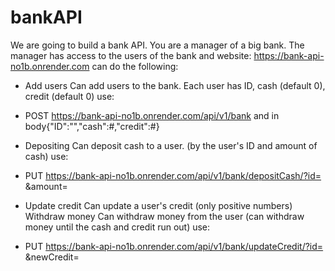 # bankAPI
We are going to build a bank API.
You are a manager of a big bank.
The manager has access to the users of the bank and 
website:
https://bank-api-no1b.onrender.com
can do the following:
- Add users
Can add users to the bank. Each user has ID, cash (default 0), credit (default 0) use: 
- POST https://bank-api-no1b.onrender.com/api/v1/bank and in body{"ID":"","cash":#,"credit":#}
- Depositing
Can deposit cash to a user. (by the user's ID and amount of cash) use:
- PUT https://bank-api-no1b.onrender.com/api/v1/bank/depositCash/?id= &amount=

- Update credit
Can update a user's credit (only positive numbers) Withdraw money Can withdraw money from
the user (can withdraw money until the cash and credit run out) use:
- PUT https://bank-api-no1b.onrender.com/api/v1/bank/updateCredit/?id= &newCredit=



